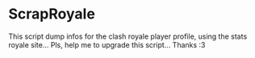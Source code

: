 # ScrapRoyale
This script dump infos for the clash royale player profile, using the stats royale site... Pls, help me to upgrade this script... Thanks :3
